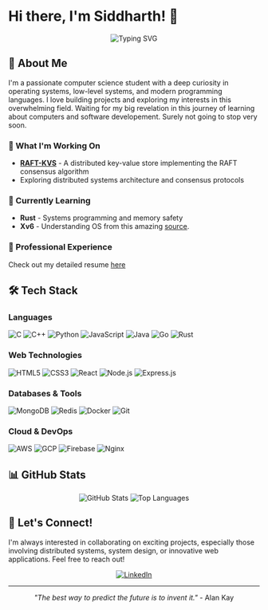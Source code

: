 # Hi there, I'm Siddharth! 👋

<div align="center">
  <img src="https://readme-typing-svg.herokuapp.com?font=Fira+Code&pause=1000&color=36BCF7&center=true&vCenter=true&width=435&lines=Computer+Science+Student;Curious+Engineer;System+Designer;Problem+Solver" alt="Typing SVG" />
</div>

## 🚀 About Me

I'm a passionate computer science student with a deep curiosity in operating systems, low-level systems, and modern programming languages. I love building projects and exploring my interests in this overwhelming field. Waiting for my big revelation in this journey of learning about computers and software developement. Surely not going to stop very soon.

### 🔭 What I'm Working On
- **[RAFT-KVS](https://github.com/sid2001/Raft-KVS)** - A distributed key-value store implementing the RAFT consensus algorithm
- Exploring distributed systems architecture and consensus protocols

### 🌱 Currently Learning
- **Rust** - Systems programming and memory safety
- **Xv6** - Understanding OS from this amazing [source](https://pdos.csail.mit.edu/6.1810/2024/xv6.html).

### 📄 Professional Experience
Check out my detailed resume [here](https://drive.google.com/file/d/18b1_8P_t1DLUX2OeapiX7LsE95lhqgQT/view?usp=sharing)

## 🛠️ Tech Stack

### Languages
![C](https://img.shields.io/badge/C-00599C?style=for-the-badge&logo=c&logoColor=white)
![C++](https://img.shields.io/badge/C++-00599C?style=for-the-badge&logo=c%2B%2B&logoColor=white)
![Python](https://img.shields.io/badge/Python-3776AB?style=for-the-badge&logo=python&logoColor=white)
![JavaScript](https://img.shields.io/badge/JavaScript-F7DF1E?style=for-the-badge&logo=javascript&logoColor=black)
![Java](https://img.shields.io/badge/Java-ED8B00?style=for-the-badge&logo=java&logoColor=white)
![Go](https://img.shields.io/badge/Go-00ADD8?style=for-the-badge&logo=go&logoColor=white)
![Rust](https://img.shields.io/badge/Rust-000000?style=for-the-badge&logo=rust&logoColor=white)

### Web Technologies
![HTML5](https://img.shields.io/badge/HTML5-E34F26?style=for-the-badge&logo=html5&logoColor=white)
![CSS3](https://img.shields.io/badge/CSS3-1572B6?style=for-the-badge&logo=css3&logoColor=white)
![React](https://img.shields.io/badge/React-20232A?style=for-the-badge&logo=react&logoColor=61DAFB)
![Node.js](https://img.shields.io/badge/Node.js-43853D?style=for-the-badge&logo=node.js&logoColor=white)
![Express.js](https://img.shields.io/badge/Express.js-404D59?style=for-the-badge)

### Databases & Tools
![MongoDB](https://img.shields.io/badge/MongoDB-4EA94B?style=for-the-badge&logo=mongodb&logoColor=white)
![Redis](https://img.shields.io/badge/Redis-DC382D?style=for-the-badge&logo=redis&logoColor=white)
![Docker](https://img.shields.io/badge/Docker-2CA5E0?style=for-the-badge&logo=docker&logoColor=white)
![Git](https://img.shields.io/badge/Git-E34F26?style=for-the-badge&logo=git&logoColor=white)

### Cloud & DevOps
![AWS](https://img.shields.io/badge/AWS-232F3E?style=for-the-badge&logo=amazon-aws&logoColor=white)
![GCP](https://img.shields.io/badge/Google_Cloud-4285F4?style=for-the-badge&logo=google-cloud&logoColor=white)
![Firebase](https://img.shields.io/badge/Firebase-039BE5?style=for-the-badge&logo=Firebase&logoColor=white)
![Nginx](https://img.shields.io/badge/Nginx-009639?style=for-the-badge&logo=nginx&logoColor=white)

## 📊 GitHub Stats

<div align="center" >
  <img src="https://github-readme-stats.vercel.app/api?username=sid2001&theme=radical&hide_border=false&include_all_commits=true&count_private=true" alt="GitHub Stats" />
<!--   <br/> -->
<!--   <img src="https://github-readme-streak-stats.herokuapp.com/?user=sid2001&theme=radical&hide_border=false" alt="GitHub Streak" />
  <br/> -->
  <img src="https://github-readme-stats.vercel.app/api/top-langs/?username=sid2001&theme=radical&hide_border=false&include_all_commits=true&count_private=true&layout=compact" alt="Top Languages" />
</div>

## 🤝 Let's Connect!

I'm always interested in collaborating on exciting projects, especially those involving distributed systems, system design, or innovative web applications. Feel free to reach out!

<div align="center">
  
[![LinkedIn](https://img.shields.io/badge/LinkedIn-0077B5?style=for-the-badge&logo=linkedin&logoColor=white)]([https://linkedin.com/in/your-linkedin-username](https://www.linkedin.com/in/siddharth-sanjeev-sisa/))
</div>

---
<div align="center">
  <i>"The best way to predict the future is to invent it."</i> - Alan Kay
</div>
